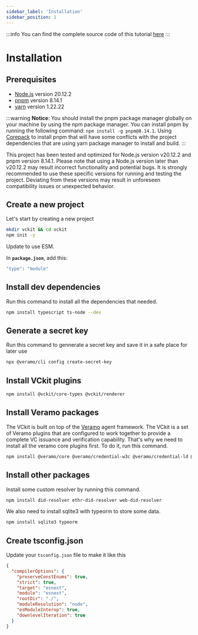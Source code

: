 ```yaml
---
sidebar_label: 'Installation'
sidebar_position: 1
---
```


:::info
You can find the complete source code of this tutorial [here](#)
:::

<!-- todo: update the github link of the example code -->

# Installation

## Prerequisites

- [Node.js](https://nodejs.org/en/) version 20.12.2
- [pnpm](https://pnpm.io/) version 8.14.1
- [yarn](https://yarnpkg.com/) version 1.22.22

:::warning
**Notice**: You should install the pnpm package manager globally on your machine by using the npm package manager. You can install pnpm by running the following command: `npm install -g pnpm@8.14.1`. Using [Corepack](https://nodejs.org/api/corepack.html) to install pnpm that will have some conflicts with the project dependencies that are using yarn package manager to install and build.
:::

This project has been tested and optimized for Node.js version v20.12.2 and pnpm version 8.14.1. Please note that using a Node.js version later than v20.12.2 may result incorrect functionality and potential bugs. It is strongly recommended to use these specific versions for running and testing the project. Deviating from these versions may result in unforeseen compatibility issues or unexpected behavior.

## Create a new project

Let's start by creating a new project

```bash
mkdir vckit && cd vckit
npm init -y
```

Update to use ESM.

In **`package.json`**, add this:

```bash
"type": "module"
```

## Install dev dependencies

Run this command to install all the dependencies that needed.

```bash
npm install typescript ts-node --dev
```

## Generate a secret key

Run this command to gennerate a secret key and save it in a safe place for later use

```bash
npx @veramo/cli config create-secret-key
```

## Install VCkit plugins

```bash
npm install @vckit/core-types @vckit/renderer
```

## Install Veramo packages

The VCkit is built on top of the [Veramo](https://veramo.io/) agent framework. The VCkit is a set of Veramo plugins that are configured to work together to provide a complete VC issuance and verification capability. That's why we need to install all the veramo core plugins first. To do it, run this command.

```bash
npm install @veramo/core @veramo/credential-w3c @veramo/credential-ld @veramo/did-resolver @veramo/did-manager @veramo/key-manager @veramo/did-provider-key @veramo/did-provider-pkh @veramo/did-provider-jwk @veramo/did-provider-ethr @veramo/did-provider-web @veramo/kms-local did-resolver @veramo/kms-web3 @veramo/data-store
```

## Install other packages

Install some custom resolver by running this command.

```bash
npm install did-resolver ethr-did-resolver web-did-resolver
```

We also need to install sqlite3 with typeorm to store some data.

```bash
npm install sqlite3 typeorm
```

## Create tsconfig.json

Update your `tsconfig.json` file to make it like this

```json
{
  "compilerOptions": {
    "preserveConstEnums": true,
    "strict": true,
    "target": "esnext",
    "module": "esnext",
    "rootDir": "./",
    "moduleResolution": "node",
    "esModuleInterop": true,
    "downlevelIteration": true
  }
}
```
